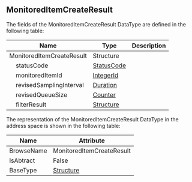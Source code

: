 <!-- datatype -->
## MonitoredItemCreateResult
<!-- end of description -->
The fields of the MonitoredItemCreateResult DataType are defined in the following table:  

|Name|Type|Description|
|---|---|---|
|MonitoredItemCreateResult|Structure||
|&nbsp;&nbsp;&nbsp;&nbsp;statusCode|[StatusCode](../../../Part4/DataTypes/StatusCode/readme.md)||
|&nbsp;&nbsp;&nbsp;&nbsp;monitoredItemId|[IntegerId](../../../Part4/DataTypes/IntegerId/readme.md)||
|&nbsp;&nbsp;&nbsp;&nbsp;revisedSamplingInterval|[Duration](../../../Part3/DataTypes/Duration/readme.md)||
|&nbsp;&nbsp;&nbsp;&nbsp;revisedQueueSize|[Counter](../../../Part4/DataTypes/Counter/readme.md)||
|&nbsp;&nbsp;&nbsp;&nbsp;filterResult|[Structure](../../../Part3/DataTypes/Structure/readme.md)||

The representation of the MonitoredItemCreateResult DataType in the address space is shown in the following table:  

|Name|Attribute|
|---|---|
|BrowseName|MonitoredItemCreateResult|
|IsAbtract|False|
|BaseType|[Structure](../../../Part3/DataTypes/Structure/readme.md)|

